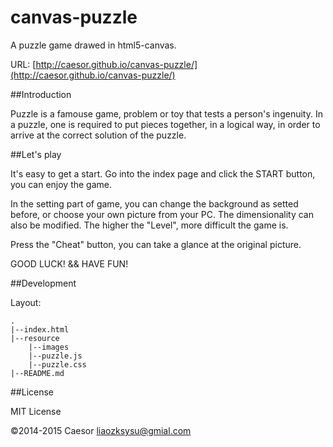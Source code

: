 canvas-puzzle
=============

A puzzle game drawed in html5-canvas.

URL: [http://caesor.github.io/canvas-puzzle/](http://caesor.github.io/canvas-puzzle/)

##Introduction

Puzzle is a famouse game, problem or toy that tests a person's ingenuity. In a puzzle, one is required to put pieces together, in a logical way, in order to arrive at the correct solution of the puzzle. 

##Let's play

It's easy to get a start. Go into the index page and click the START button, you can enjoy the game. 

In the setting part of game, you can change the background as setted before, or choose your own picture from your PC. The dimensionality can also be modified. The higher the "Level", more difficult the game is. 

Press the "Cheat" button, you can take a glance at the original picture.

GOOD LUCK! && HAVE FUN!

##Development

Layout:

	.
	|--index.html
	|--resource
		|--images
		|--puzzle.js
		|--puzzle.css
	|--README.md

##License

MIT License

©2014-2015 Caesor <liaozksysu@gmial.com>
